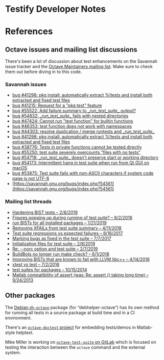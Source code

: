 Testify Developer Notes
=======================

# References

##  Octave issues and mailing list discussions

There's been a lot of discussion about test enhancements on the Savannah issue tracker and the [Octave Maintainers mailing list](http://lists.gnu.org/archive/html/octave-maintainers/).
Make sure to check them out before diving in to this code.

###  Savannah issues

* [bug #41298: pkg install: automatically extract %!tests and install both extracted and fixed test files](https://savannah.gnu.org/bugs/?41298)
* [bug #41215: Request for a "pkg test" feature](https://savannah.gnu.org/bugs/?41215)
* [bug #55522: Add failure summary to \__run_test_suite__ output?](https://savannah.gnu.org/bugs/index.php?55522)
* [bug #54832: \__run_test_suite__ fails with nested directories](https://savannah.gnu.org/bugs/index.php?54832)
* [bug #47424: Cannot run "test function" for builtin functions](https://savannah.gnu.org/bugs/index.php?47424)
* [bug #46353: test function does not work with namespaces](https://savannah.gnu.org/bugs/index.php?46353)
* [bug #44303: resolve duplication / merge runtests and \__run_test_suite__](https://savannah.gnu.org/bugs/index.php?44303)
* [bug #41298: pkg install: automatically extract %!tests and install both extracted and fixed test files](https://savannah.gnu.org/bugs/index.php?41298)
* [bug #38776: Tests in private functions cannot be tested directly](https://savannah.gnu.org/bugs/index.php?38776)
* [bug #55250: test suite severely overcounts "files with no tests"](https://savannah.gnu.org/bugs/index.php?55250)
* [bug #54718: \__run_test_suite__ doesn't preserve start or working directory](https://savannah.gnu.org/bugs/index.php?54718)
* [bug #54173: Intermittent hang in test suite when run from Qt GUI on macOS](https://savannah.gnu.org/bugs/index.php?54173)
* [bug #53875: Test suite fails with non-ASCII characters if system code page is not UTF-8](https://savannah.gnu.org/bugs/index.php?53875)
* [https://savannah.gnu.org/bugs/index.php?54561](https://savannah.gnu.org/bugs/index.php?54561)

###  Mailing list threads

* [Hardening BIST tests – 2/8/2019](http://lists.gnu.org/archive/html/octave-maintainers/2019-02/msg00095.html)
* [Figures popping up during running of test suite? – 8/2/2018](http://lists.gnu.org/archive/html/octave-maintainers/2018-08/msg00010.html)
* [run BISTs for all installed packages – 1/21/2019](http://lists.gnu.org/archive/html/octave-maintainers/2019-01/msg00209.html)
* [Removing XFAILs from test suite summary – 4/11/2018](http://lists.gnu.org/archive/html/octave-maintainers/2018-04/msg00111.html)
* [Test suite regressions vs expected failures – 8/16/2017](http://lists.gnu.org/archive/html/octave-maintainers/2017-08/msg00111.html)
* [Marking bugs as fixed in the test suite – 7/7/2017](https://lists.gnu.org/archive/html/octave-maintainers/2017-07/msg00040.html)
* [Initialization files for test suite – 2/8/2019](http://lists.gnu.org/archive/html/octave-maintainers/2019-02/msg00093.html)
* [Re: --norc option and test suite – 2/7/2019](http://lists.gnu.org/archive/html/octave-maintainers/2019-02/msg00073.html)
* [BuildBots no longer run make check? – 6/1/2018](http://lists.gnu.org/archive/html/octave-maintainers/2018-06/msg00006.html)
* [Improving BISTs that are known to fail with LLVM libc++ – 4/14/2018](http://lists.gnu.org/archive/html/octave-maintainers/2018-04/msg00152.html)
* [xtest vs test – 7/2/2016](http://lists.gnu.org/archive/html/octave-maintainers/2016-07/msg00023.html)
* [test suites for packages – 10/15/2014](http://lists.gnu.org/archive/html/octave-maintainers/2014-10/msg00068.html)
* [Matlab compatibility of assert (was: Re: assert () taking long time) – 9/24/2013](http://lists.gnu.org/archive/html/octave-maintainers/2013-09/msg00299.html)

## Other packages

The [Debian `dh-octave`](https://packages.debian.org/sid/dh-octave) package (for “debhelper-octave”) has its own method for running all tests in a source package at build time and in a CI environment.

There's an [`octave-doctest` project](https://github.com/catch22/octave-doctest) for embedding tests/demos in Matlab-style helptext.

Mike Miller is working on [`octave-test-suite` on GitLab](https://gitlab.com/mtmiller/octave-test-suite) which is focused on testing the interaction between the `octave` command and the external system.